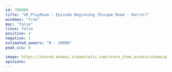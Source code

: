 ```yaml
---
id: 788900
title: "VR_PlayRoom : Episode Beginning (Escape Room - Horror)"
windows: "true"
mac: "false"
linux: false
positive: 4
negative: 1
estimated_owners: "0 - 20000"
peak_ccu: 0

image: https://shared.akamai.steamstatic.com/store_item_assets/steam/apps/788900/header.jpg?t=1517631503
opinions:
---
```

